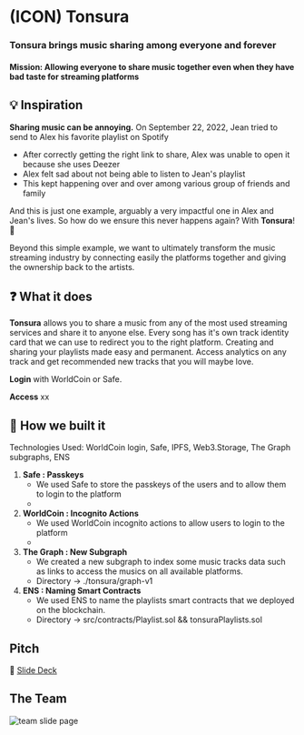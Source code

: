 # (ICON) Tonsura

### Tonsura brings music sharing among everyone and forever

#### Mission: Allowing everyone to share music together even when they have bad taste for streaming platforms

## 💡 Inspiration 

**Sharing music can be **annoying.**** On September 22, 2022, Jean tried to send to Alex his favorite playlist on Spotify

* After correctly getting the right link to share, Alex was unable to open it because she uses Deezer
* Alex felt sad about not being able to listen to Jean's playlist
* This kept happening over and over among various group of friends and family 

And this is just one example, arguably a very impactful one in Alex and Jean's lives. So how do we ensure this never happens again? With **Tonsura**! 🤖

Beyond this simple example, we want to ultimately transform the music streaming industry by connecting easily the platforms together and giving the ownership back to the artists.

## ❓ What it does

**Tonsura** allows you to share a music from any of the most used streaming services and share it to anyone else. Every song has it's own track identity card that we can use to redirect you to the right platform. Creating and sharing your playlists made easy and permanent. Access analytics on any track and get recommended new tracks that you will maybe love.

**Login** with WorldCoin or Safe.

**Access** xx

## 🚧 How we built it 

Technologies Used: WorldCoin login, Safe, IPFS, Web3.Storage, The Graph subgraphs, ENS

1. **Safe : Passkeys** 
    - We used Safe to store the passkeys of the users and to allow them to login to the platform
    - 
2. **WorldCoin : Incognito Actions**
    - We used WorldCoin incognito actions to allow users to login to the platform
    -
3. **The Graph : New Subgraph**
    - We created a new subgraph to index some music tracks data such as links to access the musics on all available platforms.
    - Directory -> ./tonsura/graph-v1
4. **ENS : Naming Smart Contracts**
    - We used ENS to name the playlists smart contracts that we deployed on the blockchain.
    - Directory -> src/contracts/Playlist.sol && tonsuraPlaylists.sol

## Pitch

👀 [Slide Deck]()
## The Team
![team slide page](Team.png)
